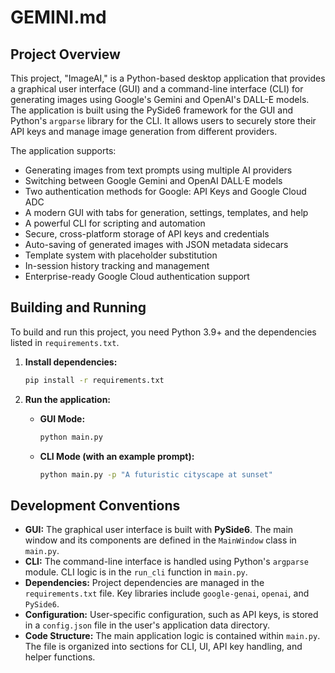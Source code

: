 # GEMINI.md

## Project Overview

This project, "ImageAI," is a Python-based desktop application that provides a graphical user interface (GUI) and a command-line interface (CLI) for generating images using Google's Gemini and OpenAI's DALL-E models. The application is built using the PySide6 framework for the GUI and Python's `argparse` library for the CLI. It allows users to securely store their API keys and manage image generation from different providers.

The application supports:
-   Generating images from text prompts using multiple AI providers
-   Switching between Google Gemini and OpenAI DALL·E models
-   Two authentication methods for Google: API Keys and Google Cloud ADC
-   A modern GUI with tabs for generation, settings, templates, and help
-   A powerful CLI for scripting and automation
-   Secure, cross-platform storage of API keys and credentials
-   Auto-saving of generated images with JSON metadata sidecars
-   Template system with placeholder substitution
-   In-session history tracking and management
-   Enterprise-ready Google Cloud authentication support

## Building and Running

To build and run this project, you need Python 3.9+ and the dependencies listed in `requirements.txt`.

1.  **Install dependencies:**
    ```bash
    pip install -r requirements.txt
    ```

2.  **Run the application:**

    *   **GUI Mode:**
        ```bash
        python main.py
        ```

    *   **CLI Mode (with an example prompt):**
        ```bash
        python main.py -p "A futuristic cityscape at sunset"
        ```

## Development Conventions

-   **GUI:** The graphical user interface is built with **PySide6**. The main window and its components are defined in the `MainWindow` class in `main.py`.
-   **CLI:** The command-line interface is handled using Python's `argparse` module. CLI logic is in the `run_cli` function in `main.py`.
-   **Dependencies:** Project dependencies are managed in the `requirements.txt` file. Key libraries include `google-genai`, `openai`, and `PySide6`.
-   **Configuration:** User-specific configuration, such as API keys, is stored in a `config.json` file in the user's application data directory.
-   **Code Structure:** The main application logic is contained within `main.py`. The file is organized into sections for CLI, UI, API key handling, and helper functions.
